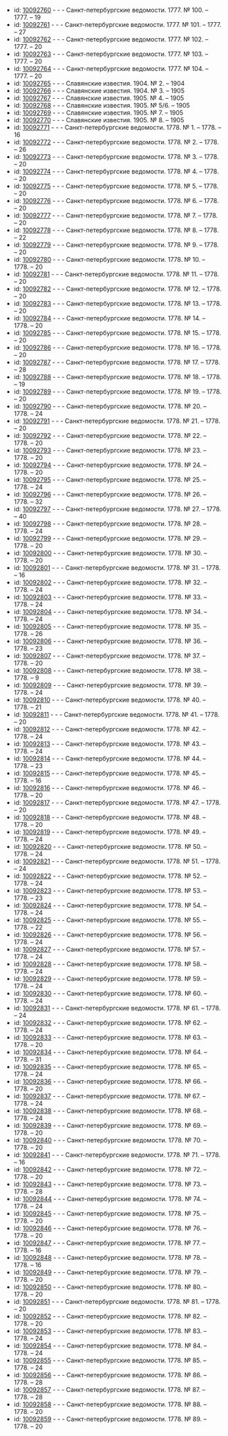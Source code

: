 <ul>
<li>id: <a href="http://books.e-heritage.ru/book/10092760">10092760</a>	- - - Санкт-петербургские ведомости. 1777. № 100. – 1777. – 19</li>
<li>id: <a href="http://books.e-heritage.ru/book/10092761">10092761</a>	- - - Санкт-петербургские ведомости. 1777. № 101. – 1777. – 27</li>
<li>id: <a href="http://books.e-heritage.ru/book/10092762">10092762</a>	- - - Санкт-петербургские ведомости. 1777. № 102. – 1777. – 20</li>
<li>id: <a href="http://books.e-heritage.ru/book/10092763">10092763</a>	- - - Санкт-петербургские ведомости. 1777. № 103. – 1777. – 20</li>
<li>id: <a href="http://books.e-heritage.ru/book/10092764">10092764</a>	- - - Санкт-петербургские ведомости. 1777. № 104. – 1777. – 20</li>
<li>id: <a href="http://books.e-heritage.ru/book/10092765">10092765</a>	- - - Славянские известия. 1904. № 2. – 1904</li>
<li>id: <a href="http://books.e-heritage.ru/book/10092766">10092766</a>	- - - Славянские известия. 1904. № 3. – 1905</li>
<li>id: <a href="http://books.e-heritage.ru/book/10092767">10092767</a>	- - - Славянские известия. 1905. № 4. – 1905</li>
<li>id: <a href="http://books.e-heritage.ru/book/10092768">10092768</a>	- - - Славянские известия. 1905. № 5/6. – 1905</li>
<li>id: <a href="http://books.e-heritage.ru/book/10092769">10092769</a>	- - - Славянские известия. 1905. № 7. – 1905</li>
<li>id: <a href="http://books.e-heritage.ru/book/10092770">10092770</a>	- - - Славянские известия. 1905. № 8. – 1905</li>
<li>id: <a href="http://books.e-heritage.ru/book/10092771">10092771</a>	- - - Санкт-петербургские ведомости. 1778. № 1. – 1778. – 16</li>
<li>id: <a href="http://books.e-heritage.ru/book/10092772">10092772</a>	- - - Санкт-петербургские ведомости. 1778. № 2. – 1778. – 26</li>
<li>id: <a href="http://books.e-heritage.ru/book/10092773">10092773</a>	- - - Санкт-петербургские ведомости. 1778. № 3. – 1778. – 20</li>
<li>id: <a href="http://books.e-heritage.ru/book/10092774">10092774</a>	- - - Санкт-петербургские ведомости. 1778. № 4. – 1778. – 20</li>
<li>id: <a href="http://books.e-heritage.ru/book/10092775">10092775</a>	- - - Санкт-петербургские ведомости. 1778. № 5. – 1778. – 20</li>
<li>id: <a href="http://books.e-heritage.ru/book/10092776">10092776</a>	- - - Санкт-петербургские ведомости. 1778. № 6. – 1778. – 20</li>
<li>id: <a href="http://books.e-heritage.ru/book/10092777">10092777</a>	- - - Санкт-петербургские ведомости. 1778. № 7. – 1778. – 20</li>
<li>id: <a href="http://books.e-heritage.ru/book/10092778">10092778</a>	- - - Санкт-петербургские ведомости. 1778. № 8. – 1778. – 22</li>
<li>id: <a href="http://books.e-heritage.ru/book/10092779">10092779</a>	- - - Санкт-петербургские ведомости. 1778. № 9. – 1778. – 20</li>
<li>id: <a href="http://books.e-heritage.ru/book/10092780">10092780</a>	- - - Санкт-петербургские ведомости. 1778. № 10. – 1778. – 20</li>
<li>id: <a href="http://books.e-heritage.ru/book/10092781">10092781</a>	- - - Санкт-петербургские ведомости. 1778. № 11. – 1778. – 20</li>
<li>id: <a href="http://books.e-heritage.ru/book/10092782">10092782</a>	- - - Санкт-петербургские ведомости. 1778. № 12. – 1778. – 20</li>
<li>id: <a href="http://books.e-heritage.ru/book/10092783">10092783</a>	- - - Санкт-петербургские ведомости. 1778. № 13. – 1778. – 20</li>
<li>id: <a href="http://books.e-heritage.ru/book/10092784">10092784</a>	- - - Санкт-петербургские ведомости. 1778. № 14. – 1778. – 20</li>
<li>id: <a href="http://books.e-heritage.ru/book/10092785">10092785</a>	- - - Санкт-петербургские ведомости. 1778. № 15. – 1778. – 20</li>
<li>id: <a href="http://books.e-heritage.ru/book/10092786">10092786</a>	- - - Санкт-петербургские ведомости. 1778. № 16. – 1778. – 20</li>
<li>id: <a href="http://books.e-heritage.ru/book/10092787">10092787</a>	- - - Санкт-петербургские ведомости. 1778. № 17. – 1778. – 28</li>
<li>id: <a href="http://books.e-heritage.ru/book/10092788">10092788</a>	- - - Санкт-петербургские ведомости. 1778. № 18. – 1778. – 19</li>
<li>id: <a href="http://books.e-heritage.ru/book/10092789">10092789</a>	- - - Санкт-петербургские ведомости. 1778. № 19. – 1778. – 20</li>
<li>id: <a href="http://books.e-heritage.ru/book/10092790">10092790</a>	- - - Санкт-петербургские ведомости. 1778. № 20. – 1778. – 24</li>
<li>id: <a href="http://books.e-heritage.ru/book/10092791">10092791</a>	- - - Санкт-петербургские ведомости. 1778. № 21. – 1778. – 20</li>
<li>id: <a href="http://books.e-heritage.ru/book/10092792">10092792</a>	- - - Санкт-петербургские ведомости. 1778. № 22. – 1778. – 20</li>
<li>id: <a href="http://books.e-heritage.ru/book/10092793">10092793</a>	- - - Санкт-петербургские ведомости. 1778. № 23. – 1778. – 20</li>
<li>id: <a href="http://books.e-heritage.ru/book/10092794">10092794</a>	- - - Санкт-петербургские ведомости. 1778. № 24. – 1778. – 20</li>
<li>id: <a href="http://books.e-heritage.ru/book/10092795">10092795</a>	- - - Санкт-петербургские ведомости. 1778. № 25. – 1778. – 24</li>
<li>id: <a href="http://books.e-heritage.ru/book/10092796">10092796</a>	- - - Санкт-петербургские ведомости. 1778. № 26. – 1778. – 32</li>
<li>id: <a href="http://books.e-heritage.ru/book/10092797">10092797</a>	- - - Санкт-петербургские ведомости. 1778. № 27. – 1778. – 40</li>
<li>id: <a href="http://books.e-heritage.ru/book/10092798">10092798</a>	- - - Санкт-петербургские ведомости. 1778. № 28. – 1778. – 24</li>
<li>id: <a href="http://books.e-heritage.ru/book/10092799">10092799</a>	- - - Санкт-петербургские ведомости. 1778. № 29. – 1778. – 20</li>
<li>id: <a href="http://books.e-heritage.ru/book/10092800">10092800</a>	- - - Санкт-петербургские ведомости. 1778. № 30. – 1778. – 20</li>
<li>id: <a href="http://books.e-heritage.ru/book/10092801">10092801</a>	- - - Санкт-петербургские ведомости. 1778. № 31. – 1778. – 16</li>
<li>id: <a href="http://books.e-heritage.ru/book/10092802">10092802</a>	- - - Санкт-петербургские ведомости. 1778. № 32. – 1778. – 24</li>
<li>id: <a href="http://books.e-heritage.ru/book/10092803">10092803</a>	- - - Санкт-петербургские ведомости. 1778. № 33. – 1778. – 24</li>
<li>id: <a href="http://books.e-heritage.ru/book/10092804">10092804</a>	- - - Санкт-петербургские ведомости. 1778. № 34. – 1778. – 24</li>
<li>id: <a href="http://books.e-heritage.ru/book/10092805">10092805</a>	- - - Санкт-петербургские ведомости. 1778. № 35. – 1778. – 26</li>
<li>id: <a href="http://books.e-heritage.ru/book/10092806">10092806</a>	- - - Санкт-петербургские ведомости. 1778. № 36. – 1778. – 23</li>
<li>id: <a href="http://books.e-heritage.ru/book/10092807">10092807</a>	- - - Санкт-петербургские ведомости. 1778. № 37. – 1778. – 20</li>
<li>id: <a href="http://books.e-heritage.ru/book/10092808">10092808</a>	- - - Санкт-петербургские ведомости. 1778. № 38. – 1778. – 9</li>
<li>id: <a href="http://books.e-heritage.ru/book/10092809">10092809</a>	- - - Санкт-петербургские ведомости. 1778. № 39. – 1778. – 24</li>
<li>id: <a href="http://books.e-heritage.ru/book/10092810">10092810</a>	- - - Санкт-петербургские ведомости. 1778. № 40. – 1778. – 21</li>
<li>id: <a href="http://books.e-heritage.ru/book/10092811">10092811</a>	- - - Санкт-петербургские ведомости. 1778. № 41. – 1778. – 20</li>
<li>id: <a href="http://books.e-heritage.ru/book/10092812">10092812</a>	- - - Санкт-петербургские ведомости. 1778. № 42. – 1778. – 24</li>
<li>id: <a href="http://books.e-heritage.ru/book/10092813">10092813</a>	- - - Санкт-петербургские ведомости. 1778. № 43. – 1778. – 24</li>
<li>id: <a href="http://books.e-heritage.ru/book/10092814">10092814</a>	- - - Санкт-петербургские ведомости. 1778. № 44. – 1778. – 23</li>
<li>id: <a href="http://books.e-heritage.ru/book/10092815">10092815</a>	- - - Санкт-петербургские ведомости. 1778. № 45. – 1778. – 16</li>
<li>id: <a href="http://books.e-heritage.ru/book/10092816">10092816</a>	- - - Санкт-петербургские ведомости. 1778. № 46. – 1778. – 20</li>
<li>id: <a href="http://books.e-heritage.ru/book/10092817">10092817</a>	- - - Санкт-петербургские ведомости. 1778. № 47. – 1778. – 20</li>
<li>id: <a href="http://books.e-heritage.ru/book/10092818">10092818</a>	- - - Санкт-петербургские ведомости. 1778. № 48. – 1778. – 20</li>
<li>id: <a href="http://books.e-heritage.ru/book/10092819">10092819</a>	- - - Санкт-петербургские ведомости. 1778. № 49. – 1778. – 24</li>
<li>id: <a href="http://books.e-heritage.ru/book/10092820">10092820</a>	- - - Санкт-петербургские ведомости. 1778. № 50. – 1778. – 24</li>
<li>id: <a href="http://books.e-heritage.ru/book/10092821">10092821</a>	- - - Санкт-петербургские ведомости. 1778. № 51. – 1778. – 24</li>
<li>id: <a href="http://books.e-heritage.ru/book/10092822">10092822</a>	- - - Санкт-петербургские ведомости. 1778. № 52. – 1778. – 24</li>
<li>id: <a href="http://books.e-heritage.ru/book/10092823">10092823</a>	- - - Санкт-петербургские ведомости. 1778. № 53. – 1778. – 23</li>
<li>id: <a href="http://books.e-heritage.ru/book/10092824">10092824</a>	- - - Санкт-петербургские ведомости. 1778. № 54. – 1778. – 24</li>
<li>id: <a href="http://books.e-heritage.ru/book/10092825">10092825</a>	- - - Санкт-петербургские ведомости. 1778. № 55. – 1778. – 22</li>
<li>id: <a href="http://books.e-heritage.ru/book/10092826">10092826</a>	- - - Санкт-петербургские ведомости. 1778. № 56. – 1778. – 24</li>
<li>id: <a href="http://books.e-heritage.ru/book/10092827">10092827</a>	- - - Санкт-петербургские ведомости. 1778. № 57. – 1778. – 24</li>
<li>id: <a href="http://books.e-heritage.ru/book/10092828">10092828</a>	- - - Санкт-петербургские ведомости. 1778. № 58. – 1778. – 24</li>
<li>id: <a href="http://books.e-heritage.ru/book/10092829">10092829</a>	- - - Санкт-петербургские ведомости. 1778. № 59. – 1778. – 24</li>
<li>id: <a href="http://books.e-heritage.ru/book/10092830">10092830</a>	- - - Санкт-петербургские ведомости. 1778. № 60. – 1778. – 24</li>
<li>id: <a href="http://books.e-heritage.ru/book/10092831">10092831</a>	- - - Санкт-петербургские ведомости. 1778. № 61. – 1778. – 24</li>
<li>id: <a href="http://books.e-heritage.ru/book/10092832">10092832</a>	- - - Санкт-петербургские ведомости. 1778. № 62. – 1778. – 24</li>
<li>id: <a href="http://books.e-heritage.ru/book/10092833">10092833</a>	- - - Санкт-петербургские ведомости. 1778. № 63. – 1778. – 20</li>
<li>id: <a href="http://books.e-heritage.ru/book/10092834">10092834</a>	- - - Санкт-петербургские ведомости. 1778. № 64. – 1778. – 31</li>
<li>id: <a href="http://books.e-heritage.ru/book/10092835">10092835</a>	- - - Санкт-петербургские ведомости. 1778. № 65. – 1778. – 24</li>
<li>id: <a href="http://books.e-heritage.ru/book/10092836">10092836</a>	- - - Санкт-петербургские ведомости. 1778. № 66. – 1778. – 20</li>
<li>id: <a href="http://books.e-heritage.ru/book/10092837">10092837</a>	- - - Санкт-петербургские ведомости. 1778. № 67. – 1778. – 24</li>
<li>id: <a href="http://books.e-heritage.ru/book/10092838">10092838</a>	- - - Санкт-петербургские ведомости. 1778. № 68. – 1778. – 24</li>
<li>id: <a href="http://books.e-heritage.ru/book/10092839">10092839</a>	- - - Санкт-петербургские ведомости. 1778. № 69. – 1778. – 20</li>
<li>id: <a href="http://books.e-heritage.ru/book/10092840">10092840</a>	- - - Санкт-петербургские ведомости. 1778. № 70. – 1778. – 20</li>
<li>id: <a href="http://books.e-heritage.ru/book/10092841">10092841</a>	- - - Санкт-петербургские ведомости. 1778. № 71. – 1778. – 16</li>
<li>id: <a href="http://books.e-heritage.ru/book/10092842">10092842</a>	- - - Санкт-петербургские ведомости. 1778. № 72. – 1778. – 20</li>
<li>id: <a href="http://books.e-heritage.ru/book/10092843">10092843</a>	- - - Санкт-петербургские ведомости. 1778. № 73. – 1778. – 28</li>
<li>id: <a href="http://books.e-heritage.ru/book/10092844">10092844</a>	- - - Санкт-петербургские ведомости. 1778. № 74. – 1778. – 24</li>
<li>id: <a href="http://books.e-heritage.ru/book/10092845">10092845</a>	- - - Санкт-петербургские ведомости. 1778. № 75. – 1778. – 20</li>
<li>id: <a href="http://books.e-heritage.ru/book/10092846">10092846</a>	- - - Санкт-петербургские ведомости. 1778. № 76. – 1778. – 20</li>
<li>id: <a href="http://books.e-heritage.ru/book/10092847">10092847</a>	- - - Санкт-петербургские ведомости. 1778. № 77. – 1778. – 16</li>
<li>id: <a href="http://books.e-heritage.ru/book/10092848">10092848</a>	- - - Санкт-петербургские ведомости. 1778. № 78. – 1778. – 16</li>
<li>id: <a href="http://books.e-heritage.ru/book/10092849">10092849</a>	- - - Санкт-петербургские ведомости. 1778. № 79. – 1778. – 20</li>
<li>id: <a href="http://books.e-heritage.ru/book/10092850">10092850</a>	- - - Санкт-петербургские ведомости. 1778. № 80. – 1778. – 20</li>
<li>id: <a href="http://books.e-heritage.ru/book/10092851">10092851</a>	- - - Санкт-петербургские ведомости. 1778. № 81. – 1778. – 20</li>
<li>id: <a href="http://books.e-heritage.ru/book/10092852">10092852</a>	- - - Санкт-петербургские ведомости. 1778. № 82. – 1778. – 20</li>
<li>id: <a href="http://books.e-heritage.ru/book/10092853">10092853</a>	- - - Санкт-петербургские ведомости. 1778. № 83. – 1778. – 24</li>
<li>id: <a href="http://books.e-heritage.ru/book/10092854">10092854</a>	- - - Санкт-петербургские ведомости. 1778. № 84. – 1778. – 24</li>
<li>id: <a href="http://books.e-heritage.ru/book/10092855">10092855</a>	- - - Санкт-петербургские ведомости. 1778. № 85. – 1778. – 24</li>
<li>id: <a href="http://books.e-heritage.ru/book/10092856">10092856</a>	- - - Санкт-петербургские ведомости. 1778. № 86. – 1778. – 28</li>
<li>id: <a href="http://books.e-heritage.ru/book/10092857">10092857</a>	- - - Санкт-петербургские ведомости. 1778. № 87. – 1778. – 28</li>
<li>id: <a href="http://books.e-heritage.ru/book/10092858">10092858</a>	- - - Санкт-петербургские ведомости. 1778. № 88. – 1778. – 20</li>
<li>id: <a href="http://books.e-heritage.ru/book/10092859">10092859</a>	- - - Санкт-петербургские ведомости. 1778. № 89. – 1778. – 20</li>
</ul>
